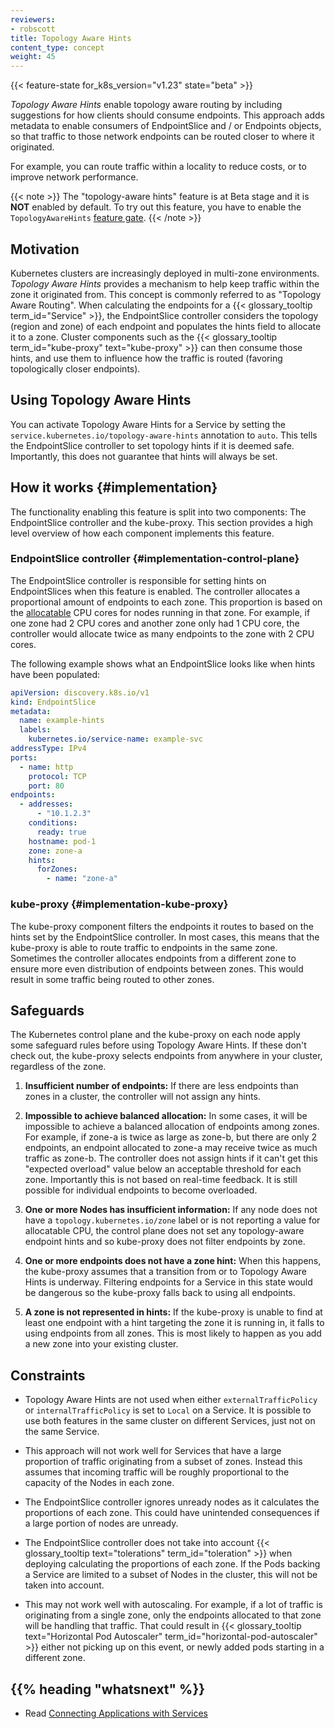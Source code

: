 ```yaml
---
reviewers:
- robscott
title: Topology Aware Hints
content_type: concept
weight: 45
---
```



<!-- overview -->

{{< feature-state for_k8s_version="v1.23" state="beta" >}}

_Topology Aware Hints_ enable topology aware routing by including suggestions
for how clients should consume endpoints. This approach adds metadata to enable
consumers of EndpointSlice and / or Endpoints objects, so that traffic to
those network endpoints can be routed closer to where it originated.

For example, you can route traffic within a locality to reduce
costs, or to improve network performance.

{{< note >}}
The "topology-aware hints" feature is at Beta stage and it is **NOT** enabled
by default. To try out this feature, you have to enable the `TopologyAwareHints`
[feature gate](/docs/reference/command-line-tools-reference/feature-gates/).
{{< /note >}}

<!-- body -->

## Motivation

Kubernetes clusters are increasingly deployed in multi-zone environments.
_Topology Aware Hints_ provides a mechanism to help keep traffic within the zone
it originated from. This concept is commonly referred to as "Topology Aware
Routing". When calculating the endpoints for a {{< glossary_tooltip term_id="Service" >}},
the EndpointSlice controller considers the topology (region and zone) of each endpoint
and populates the hints field to allocate it to a zone.
Cluster components such as the {{< glossary_tooltip term_id="kube-proxy" text="kube-proxy" >}}
can then consume those hints, and use them to influence how the traffic is routed
(favoring topologically closer endpoints).

## Using Topology Aware Hints

You can activate Topology Aware Hints for a Service by setting the
`service.kubernetes.io/topology-aware-hints` annotation to `auto`. This tells
the EndpointSlice controller to set topology hints if it is deemed safe.
Importantly, this does not guarantee that hints will always be set.

## How it works {#implementation}

The functionality enabling this feature is split into two components: The
EndpointSlice controller and the kube-proxy. This section provides a high level overview
of how each component implements this feature.

### EndpointSlice controller {#implementation-control-plane}

The EndpointSlice controller is responsible for setting hints on EndpointSlices
when this feature is enabled. The controller allocates a proportional amount of
endpoints to each zone. This proportion is based on the
[allocatable](/docs/tasks/administer-cluster/reserve-compute-resources/#node-allocatable)
CPU cores for nodes running in that zone. For example, if one zone had 2 CPU
cores and another zone only had 1 CPU core, the controller would allocate twice
as many endpoints to the zone with 2 CPU cores.

The following example shows what an EndpointSlice looks like when hints have
been populated:

```yaml
apiVersion: discovery.k8s.io/v1
kind: EndpointSlice
metadata:
  name: example-hints
  labels:
    kubernetes.io/service-name: example-svc
addressType: IPv4
ports:
  - name: http
    protocol: TCP
    port: 80
endpoints:
  - addresses:
      - "10.1.2.3"
    conditions:
      ready: true
    hostname: pod-1
    zone: zone-a
    hints:
      forZones:
        - name: "zone-a"
```

### kube-proxy {#implementation-kube-proxy}

The kube-proxy component filters the endpoints it routes to based on the hints set by
the EndpointSlice controller. In most cases, this means that the kube-proxy is able
to route traffic to endpoints in the same zone. Sometimes the controller allocates endpoints
from a different zone to ensure more even distribution of endpoints between zones.
This would result in some traffic being routed to other zones.

## Safeguards

The Kubernetes control plane and the kube-proxy on each node apply some
safeguard rules before using Topology Aware Hints. If these don't check out,
the kube-proxy selects endpoints from anywhere in your cluster, regardless of the
zone.

1. **Insufficient number of endpoints:** If there are less endpoints than zones
   in a cluster, the controller will not assign any hints.

2. **Impossible to achieve balanced allocation:** In some cases, it will be
   impossible to achieve a balanced allocation of endpoints among zones. For
   example, if zone-a is twice as large as zone-b, but there are only 2
   endpoints, an endpoint allocated to zone-a may receive twice as much traffic
   as zone-b. The controller does not assign hints if it can't get this "expected
   overload" value below an acceptable threshold for each zone. Importantly this
   is not based on real-time feedback. It is still possible for individual
   endpoints to become overloaded.

3. **One or more Nodes has insufficient information:** If any node does not have
   a `topology.kubernetes.io/zone` label or is not reporting a value for
   allocatable CPU, the control plane does not set any topology-aware endpoint
   hints and so kube-proxy does not filter endpoints by zone.

4. **One or more endpoints does not have a zone hint:** When this happens,
   the kube-proxy assumes that a transition from or to Topology Aware Hints is
   underway. Filtering endpoints for a Service in this state would be dangerous
   so the kube-proxy falls back to using all endpoints.

5. **A zone is not represented in hints:** If the kube-proxy is unable to find
   at least one endpoint with a hint targeting the zone it is running in, it falls
   to using endpoints from all zones. This is most likely to happen as you add
   a new zone into your existing cluster.

## Constraints

* Topology Aware Hints are not used when either `externalTrafficPolicy` or
  `internalTrafficPolicy` is set to `Local` on a Service. It is possible to use
  both features in the same cluster on different Services, just not on the same
  Service.

* This approach will not work well for Services that have a large proportion of
  traffic originating from a subset of zones. Instead this assumes that incoming
  traffic will be roughly proportional to the capacity of the Nodes in each
  zone.

* The EndpointSlice controller ignores unready nodes as it calculates the
  proportions of each zone. This could have unintended consequences if a large
  portion of nodes are unready.

* The EndpointSlice controller does not take into account {{< glossary_tooltip
  text="tolerations" term_id="toleration" >}} when deploying calculating the
  proportions of each zone. If the Pods backing a Service are limited to a
  subset of Nodes in the cluster, this will not be taken into account.

* This may not work well with autoscaling. For example, if a lot of traffic is
  originating from a single zone, only the endpoints allocated to that zone will
  be handling that traffic. That could result in {{< glossary_tooltip
  text="Horizontal Pod Autoscaler" term_id="horizontal-pod-autoscaler" >}}
  either not picking up on this event, or newly added pods starting in a
  different zone.

## {{% heading "whatsnext" %}}

* Read [Connecting Applications with Services](/docs/concepts/services-networking/connect-applications-service/)
